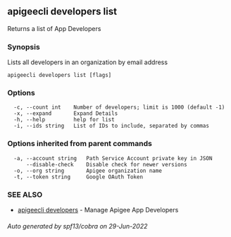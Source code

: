 ## apigeecli developers list

Returns a list of App Developers

### Synopsis

Lists all developers in an organization by email address

```
apigeecli developers list [flags]
```

### Options

```
  -c, --count int    Number of developers; limit is 1000 (default -1)
  -x, --expand       Expand Details
  -h, --help         help for list
  -i, --ids string   List of IDs to include, separated by commas
```

### Options inherited from parent commands

```
  -a, --account string   Path Service Account private key in JSON
      --disable-check    Disable check for newer versions
  -o, --org string       Apigee organization name
  -t, --token string     Google OAuth Token
```

### SEE ALSO

* [apigeecli developers](apigeecli_developers.md)	 - Manage Apigee App Developers

###### Auto generated by spf13/cobra on 29-Jun-2022
